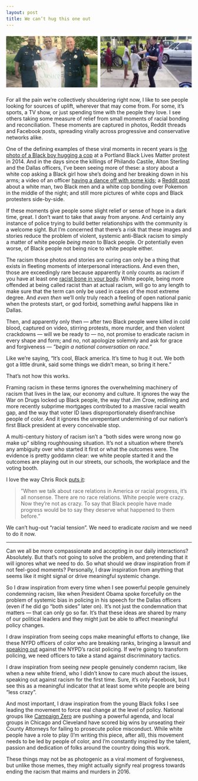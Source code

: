 ```yaml
---
layout: post
title: We can’t hug this one out
---
```

![Photos of protestors and police hugging](/img/2016/hugs.jpg)

For all the pain we’re collectively shouldering right now, I like to see people looking for sources of uplift, wherever that may come from. For some, it’s sports, a TV show, or just spending time with the people they love. I see others taking some measure of relief from small moments of racial bonding and reconciliation. These moments are captured in photos, Reddit threads and Facebook posts, spreading virally across progressive and conservative networks alike.

One of the defining examples of these viral moments in recent years is [the photo of a Black boy hugging a cop](http://www.cnn.com/2014/11/29/living/ferguson-protest-hug/) at a Portland Black Lives Matter protest in 2014. And in the days since the killings of Philando Castile, Alton Sterling and the Dallas officers, I’ve been seeing more of these: a story about a white cop asking a Black girl how she’s doing and her breaking down in his arms; a video of an officer [having a dance off with some kids](http://www.usatoday.com/videos/news/humankind/2016/07/14/87090342/); a [Reddit post](https://twitter.com/DeionGottaSTFU/status/751797329418747904) about a white man, two Black men and a white cop bonding over Pokemon in the middle of the night; and still more pictures of white cops and Black protesters side-by-side.

If these moments give people some slight relief or sense of hope in a dark time, great. I don’t want to take that away from anyone. And certainly any instance of police trying to build better relationships with the community is a welcome sight. But I’m concerned that there’s a risk that these images and stories reduce the problem of violent, systemic anti-Black racism to simply a matter of white people *being mean* to Black people. Or potentially even worse, of Black people not being nice to white people either.

<!--more-->

The racism those photos and stories are curing can only be a thing that exists in fleeting moments of interpersonal interactions. And even then, those are exceedingly rare because apparently it only counts as racism if you have at least one [racist bone in your body](http://the-toast.net/2015/08/06/racist-bones-in-your-body/). White people, being more offended at being called racist than at actual racism, will go to any length to make sure that the term can only be used in cases of the most extreme degree. And *even then* we’ll only truly reach a feeling of open national panic when the protests start, or god forbid, something awful happens like in Dallas.

Then, and apparently only then — after two Black people were killed in cold blood, captured on video, stirring protests, more murder, and then violent crackdowns — will we be ready to — no, not promise to eradicate racism in every shape and form; and no, not apologize solemnly and ask for grace and forgiveness — *”begin a national conversation on race.”*

Like we’re saying, “It’s cool, Black america. It’s time to hug it out. We both got a little drunk, said some things we didn’t mean, so bring it here.”

That’s not how this works.

Framing racism in these terms ignores the overwhelming machinery of racism that lives in the law, our economy and culture. It ignores the way the War on Drugs locked up Black people, the way that Jim Crow, redlining and more recently subprime mortgages contributed to a massive racial wealth gap, and the way that voter ID laws disproportionately disenfranchise people of color. And it ignores the unrepentant undermining of our nation’s first Black president at every conceivable stop.

A multi-century history of racism isn’t a “both sides were wrong now go make up” sibling roughhousing situation. It’s not a situation where there’s any ambiguity over who started it first or what the outcomes were. The evidence is pretty goddamn clear: we white people started it and the outcomes are playing out in our streets, our schools, the workplace and the voting booth.

I love the way Chris Rock [puts it](http://www.vulture.com/2014/11/chris-rock-frank-rich-in-conversation.html):

>”When we talk about race relations in America or racial progress, it’s all nonsense. There are no race relations. White people were crazy. Now they’re not as crazy. To say that Black people have made progress would be to say they deserve what happened to them before.”

We can’t hug-out “racial tension”. We need to eradicate *racism* and we need to do it now.

---

Can we all be more compassionate and accepting in our daily interactions? Absolutely. But that’s not going to solve the problem, and pretending that it will ignores what we need to do. So what should we draw inspiration from if not feel-good moments? Personally, I draw inspiration from anything that seems like it might signal or drive meaningful systemic change.

So I draw inspiration from every time when I see powerful people genuinely condemning racism, like when President Obama spoke forcefully on the problem of systemic bias in policing in his speech for the Dallas officers (even if he did go “both sides” later on). It’s not just the condemnation that matters — that can only go so far. It’s that these ideas are shared by many of our political leaders and they might just be able to affect meaningful policy changes.

I draw inspiration from seeing cops make meaningful efforts to change, like these NYPD officers of color who are breaking ranks, bringing a lawsuit and [speaking out](https://twitter.com/TalibKweli/status/753362692312666112) against the NYPD’s racist policing. If we’re going to transform policing, we need officers to take a stand against discriminatory tactics.

I draw inspiration from seeing *new* people genuinely condemn racism, like when a new white friend, who I didn’t know to care much about the issues, speaking out against racism for the first time. Sure, it’s only Facebook, but I see this as a meaningful indicator that at least some white people are being “less crazy”.

And most important, I draw inspiration from the young Black folks I see leading the movement to force real change at the level of policy. National groups like [Campaign Zero](http://www.joincampaignzero.org/) are pushing a powerful agenda, and local groups in Chicago and Cleveland have scored big wins by unseating their County Attorneys for failing to prosecute police misconduct. While white people have a role to play (I’m writing this piece, after all), this movement needs to be led by people of color, and I’m constantly inspired by the talent, passion and dedication of folks around the country doing this work.

These things may not be as photogenic as a viral moment of forgiveness, but unlike those memes, they might actually signify real progress towards ending the racism that maims and murders in 2016.
